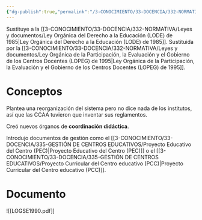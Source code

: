 ```yaml
---
{"dg-publish":true,"permalink":"/3-CONOCIMIENTO/33-DOCENCIA/332-NORMATIVA/Leyes y documentos/Ley Orgánica de Ordenación General del Sistema Educativo (LOGSE) de 1990/"}
---
```


Sustituye a la [[3-CONOCIMIENTO/33-DOCENCIA/332-NORMATIVA/Leyes y documentos/Ley Orgánica del Derecho a la Educación (LODE) de 1985\|Ley Orgánica del Derecho a la Educación (LODE) de 1985]].
Sustituida por la [[3-CONOCIMIENTO/33-DOCENCIA/332-NORMATIVA/Leyes y documentos/Ley Orgánica de la Participación, la Evaluación y el Gobierno de los Centros Docentes (LOPEG) de 1995\|Ley Orgánica de la Participación, la Evaluación y el Gobierno de los Centros Docentes (LOPEG) de 1995]].

# Conceptos
Plantea una reorganización del sistema pero no dice nada de los institutos, así que las CCAA tuvieron que inventar sus reglamentos.

Creó nuevos órganos de **coordinación didáctica**.

Introdujo documentos de gestión como el [[3-CONOCIMIENTO/33-DOCENCIA/335-GESTIÓN DE CENTROS EDUCATIVOS/Proyecto Educativo del Centro (PEC)\|Proyecto Educativo del Centro (PEC)]] o el [[3-CONOCIMIENTO/33-DOCENCIA/335-GESTIÓN DE CENTROS EDUCATIVOS/Proyecto Curricular del Centro educativo (PCC)\|Proyecto Curricular del Centro educativo (PCC)]].

# Documento
![[LOGSE1990.pdf]]